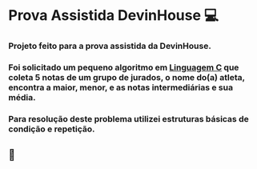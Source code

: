 # Prova Assistida DevinHouse :computer:

### Projeto feito para a prova assistida da **DevinHouse**. 

### Foi solicitado um pequeno algoritmo em <u>Linguagem  C</u> que coleta 5 notas de um grupo de jurados, o nome do(a) atleta, encontra a maior, menor, e as notas intermediárias e sua média.

### Para resolução deste problema utilizei estruturas básicas de condição e repetição.

## :rocket:

